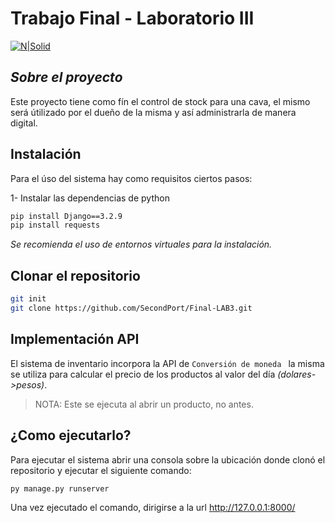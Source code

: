 # Trabajo Final - Laboratorio III

[![N|Solid](https://www.ubp.edu.ar/wp-content/themes/ubp-pmkt/img/logo-ubp.png)](https://www.ubp.edu.ar/)

## _Sobre el proyecto_


Este proyecto tiene como fín el control de stock para una cava, el mismo será útilizado por el dueño de la misma y así administrarla de manera digital.

## Instalación

Para el úso del sistema hay como requisitos ciertos pasos:

1- Instalar las dependencias de python 

```sh
pip install Django==3.2.9
pip install requests
```

*Se recomienda el uso de entornos virtuales para la instalación.*

## Clonar el repositorio

```sh
git init
git clone https://github.com/SecondPort/Final-LAB3.git
```

## Implementación API 

El sistema de inventario incorpora la API de `Conversión de moneda ` la misma se utiliza para calcular el precio de los productos al valor del día *(dolares->pesos)*.

>NOTA: Este se ejecuta al abrir un producto, no antes.

## ¿Como ejecutarlo?
Para ejecutar el sistema abrir una consola sobre la ubicación donde clonó el repositorio y ejecutar el siguiente comando:
```sh
py manage.py runserver
```
Una vez ejecutado el comando, dirigirse a la url http://127.0.0.1:8000/

